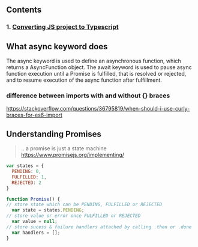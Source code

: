 ## Contents
### 1. [Converting JS project to Typescript](convert-js-proj-to-ts.md)




## What async keyword does
The async keyword is used to define an asynchronous function, which returns a AsyncFunction object. The await keyword is used to pause async function execution until a Promise is fulfilled, that is resolved or rejected, and to resume execution of the async function after fulfillment.


### difference between imports with and without {} braces
  
https://stackoverflow.com/questions/36795819/when-should-i-use-curly-braces-for-es6-import  


## Understanding Promises 

> .. a promise is just a state machine  
> https://www.promisejs.org/implementing/

```js
var states = {
  PENDING: 0,
  FULFILLED: 1,
  REJECTED: 2
}

function Promise() {
// store state which can be PENDING, FULFILLED or REJECTED
  var state = states.PENDING;
// store value or error once FULFILLED or REJECTED  
  var value = null;
// store sucess & failure handlers attached by calling .then or .done
  var handlers = [];  
}
```
